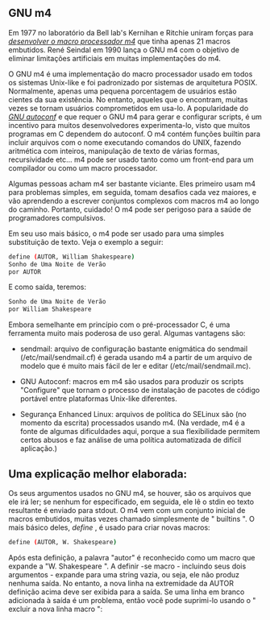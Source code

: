 GNU m4
------

Em 1977 no laboratório da Bell lab's Kernihan e Ritchie uniram forças para *[desenvolver o macro processador m4](http://wolfram.schneider.org/bsd/7thEdManVol2/m4/m4.pdf)* que tinha apenas 21 macros embutidos. René Seindal em 1990 lança o GNU m4 com o objetivo de eliminar limitações artificiais em muitas implementações do m4.

O GNU m4 é uma implementação do macro processador usado em todos os sistemas Unix-like e foi padronizado por sistemas de arquitetura POSIX. Normalmente, apenas uma pequena porcentagem de usuários estão cientes da sua existência. No entanto, aqueles que o encontram, muitas vezes se tornam usuários comprometidos em usa-lo. A popularidade do *[GNU autoconf](https://www.gnu.org/software/autoconf/autoconf.html)* e que requer o GNU m4 para gerar e configurar scripts, é um incentivo para muitos desenvolvedores experimenta-lo, visto que muitos programas em C dependem do autoconf. O m4 contém funções builtin para incluir arquivos com o nome executando comandos do UNIX, fazendo aritmética com inteiros, manipulação de texto de várias formas, recursividade etc... m4 pode ser usado tanto como um front-end para um compilador ou como um macro processador.

Algumas pessoas acham m4 ser bastante viciante. Eles primeiro usam m4 para problemas simples, em seguida, tomam desafios cada vez maiores, e vão aprendendo a escrever conjuntos complexos com macros m4 ao longo do caminho. Portanto, cuidado! O m4 pode ser perigoso para a saúde de programadores compulsivos. 

Em seu uso mais básico, o m4 pode ser usado para uma simples substituição de texto. Veja o exemplo a seguir:

```bash
define (AUTOR, William Shakespeare)
Sonho de Uma Noite de Verão
por AUTOR
```
E como saída, teremos:

```bash
Sonho de Uma Noite de Verão
por William Shakespeare
```

Embora semelhante em princípio com o pré-processador C, é uma ferramenta muito mais poderosa de uso geral. Algumas vantagens são:

* sendmail: arquivo de configuração bastante enigmática do sendmail (/etc/mail/sendmail.cf) é gerada usando m4 a partir de um arquivo de modelo que é muito mais fácil de ler e editar (/etc/mail/sendmail.mc).

* GNU Autoconf: macros em m4 são usados para produzir os scripts "Configure" que tornam o processo de instalação de pacotes de código portável entre plataformas Unix-like diferentes.

* Segurança Enhanced Linux: arquivos de política do SELinux são (no momento da escrita) processados usando m4. (Na verdade, m4 é a fonte de algumas dificuldades aqui, porque a sua flexibilidade permitem certos abusos e faz análise de uma política automatizada de difícil aplicação.)

Uma explicação melhor elaborada:
-------------------------------

Os seus argumentos usados no GNU m4, se houver, são os arquivos que ele irá ler; se nenhum for especificado, em seguida, ele lê o stdin eo texto resultante é enviado para stdout. O m4 vem com um conjunto inicial de macros embutidos, muitas vezes chamado simplesmente de " builtins ". O mais básico deles, *define* , é usado para criar novas macros:

```bash
define (AUTOR, W. Shakespeare)
```

Após esta definição, a palavra "autor" é reconhecido como um macro que expande a "W. Shakespeare ". A definir -se macro - incluindo seus dois argumentos - expande para uma string vazia, ou seja, ele não produz nenhuma saída. No entanto, a nova linha na extremidade da AUTOR definição acima deve ser exibida para a saída. Se uma linha em branco adicionada à saída é um problema, então você pode suprimi-lo usando o " excluir a nova linha macro ":
